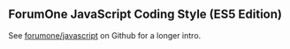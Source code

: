ForumOne JavaScript Coding Style (ES5 Edition)
----------------------------------------------

See [forumone/javascript](https://github.com/forumone/javascript) on Github for a longer intro.

